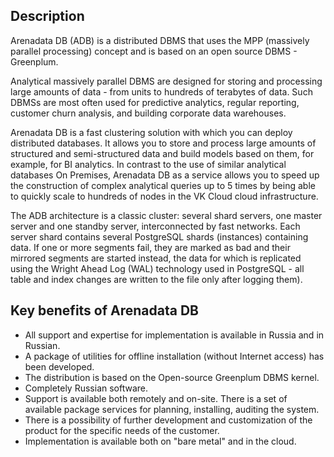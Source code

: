 ## Description

Arenadata DB (ADB) is a distributed DBMS that uses the MPP (massively parallel processing) concept and is based on an open source DBMS - Greenplum.

Analytical massively parallel DBMS are designed for storing and processing large amounts of data - from units to hundreds of terabytes of data. Such DBMSs are most often used for predictive analytics, regular reporting, customer churn analysis, and building corporate data warehouses.

Arenadata DB is a fast clustering solution with which you can deploy distributed databases. It allows you to store and process large amounts of structured and semi-structured data and build models based on them, for example, for BI analytics. In contrast to the use of similar analytical databases On Premises, Arenadata DB as a service allows you to speed up the construction of complex analytical queries up to 5 times by being able to quickly scale to hundreds of nodes in the VK Cloud cloud infrastructure.

The ADB architecture is a classic cluster: several shard servers, one master server and one standby server, interconnected by fast networks. Each server shard contains several PostgreSQL shards (instances) containing data. If one or more segments fail, they are marked as bad and their mirrored segments are started instead, the data for which is replicated using the Wright Ahead Log (WAL) technology used in PostgreSQL - all table and index changes are written to the file only after logging them).

## Key benefits of Arenadata DB

- All support and expertise for implementation is available in Russia and in Russian.
- A package of utilities for offline installation (without Internet access) has been developed.
- The distribution is based on the Open-source Greenplum DBMS kernel.
- Completely Russian software.
- Support is available both remotely and on-site. There is a set of available package services for planning, installing, auditing the system.
- There is a possibility of further development and customization of the product for the specific needs of the customer.
- Implementation is available both on "bare metal" and in the cloud.
